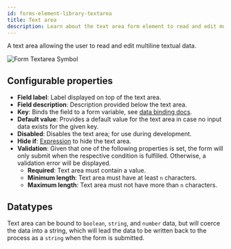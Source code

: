```yaml
---
id: forms-element-library-textarea
title: Text area
description: Learn about the text area form element to read and edit multiline textual data.
---
```


A text area allowing the user to read and edit multiline textual data.

![Form Textarea Symbol](/img/form-icons/form-textArea.svg)

## Configurable properties

- **Field label**: Label displayed on top of the text area.
- **Field description**: Description provided below the text area.
- **Key**: Binds the field to a form variable, see [data binding docs](../configuration/forms-config-data-binding.md).
- **Default value**: Provides a default value for the text area in case no input data exists for the given key.
- **Disabled**: Disables the text area; for use during development.
- **Hide if**: [Expression](../../feel/language-guide/feel-expressions-introduction.md) to hide the text area.
- **Validation**: Given that one of the following properties is set, the form will only submit when the respective condition is fulfilled. Otherwise, a validation error will be displayed.
  - **Required**: Text area must contain a value.
  - **Minimum length**: Text area must have at least `n` characters.
  - **Maximum length**: Text area must not have more than `n` characters.

## Datatypes

Text area can be bound to `boolean`, `string`, and `number` data, but will coerce the data into a string, which will lead the data to be written back to the process as a `string` when the form is submitted.
